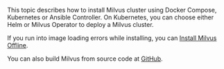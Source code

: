 This topic describes how to install Milvus cluster using Docker Compose, Kubernetes or Ansible Controller. On Kubernetes, you can choose either Helm or Milvus Operator to deploy a Milvus cluster.

If you run into image loading errors while installing, you can [Install Milvus Offline](install_offline-docker.md).

You can also build Milvus from source code at [GitHub](https://github.com/milvus-io/milvus#to-start-developing-milvus).